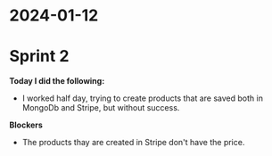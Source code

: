 # 2024-01-12

# Sprint 2

**Today I did the following:**

- I worked half day, trying to create products that are saved both in MongoDb and Stripe, but without success.

**Blockers**

- The products thay are created in Stripe don't have the price.
